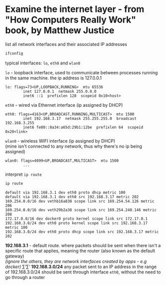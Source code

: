 # Examine the internet layer - from "How Computers Really Work" book, by Matthew Justice

list all network interfaces and their associated IP addresses

```bash
ifconfig
```

typical interfaces: `lo`, `eth0` and `wlan0`

`lo` - loopback interface, used to communicate between processes running in the same machine. the ip address is 127.0.0.1

```
lo: flags=73<UP,LOOPBACK,RUNNING>  mtu 65536
        inet 127.0.0.1  netmask 255.0.0.0
        inet6 ::1  prefixlen 128  scopeid 0x10<host>
```

`eth0` - wired via Ethernet interface (ip assigned by DHCP)

```
eth0: flags=4163<UP,BROADCAST,RUNNING,MULTICAST>  mtu 1500
        inet 192.168.3.17  netmask 255.255.255.0  broadcast 192.168.3.255
        inet6 fe80::8a34:a65d:29b1:12be  prefixlen 64  scopeid 0x20<link>
```

`wlan0` - wireless WIFI interface (ip assigned by DHCP)  
(mine isn't connected to any network, thus why there's no ip being assigned)

```
wlan0: flags=4099<UP,BROADCAST,MULTICAST>  mtu 1500
        ...
```

interpret `ip route`

```bash
ip route
```

```
default via 192.168.3.1 dev eth0 proto dhcp metric 100
default via 192.168.3.1 dev eth0 src 192.168.3.17 metric 202
169.254.0.0/16 dev vethb16a838 scope link src 169.254.54.126 metric 206
169.254.0.0/16 dev veth29b2a38 scope link src 169.254.240.146 metric 208
172.17.0.0/16 dev docker0 proto kernel scope link src 172.17.0.1
192.168.3.0/24 dev eth0 proto kernel scope link src 192.168.3.17 metric 100
192.168.3.0/24 dev eth0 proto dhcp scope link src 192.168.3.17 metric 202
```

**192.168.3.1** - default route. where packets should be sent when there isn't a specific route that applies, meaning the router (also known as the default gateway)  
_(ignore the others, they are network interfaces created by apps - e.g docker)_  ∑‘∑‘
**192.168.3.0/24** any packet sent to an IP address in the range of 192.168.3.0/24 should be sent through interface `eth0`, without the need to go through a router

